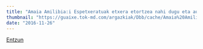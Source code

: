 ```yaml
---
title: "Amaia Amilibia:i Espetxeratuak etxera etortzea nahi dugu eta auzia Nafarroan instruitzea"
thumbnail: "https://guaixe.tok-md.com/argazkiak/Dbb/cache/Amaia%20Amilibia_content.JPG"
date: "2016-11-26"
---
```

[Entzun](https://guaixe.eus/altsasu/1480170356716-amaia-amilibia-espetxeratuak-etxera-etortzea-nahi-dugu-eta-auzia-nafarroan-instruitzea)
